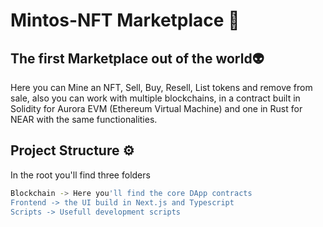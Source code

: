 # Mintos-NFT Marketplace 🚀

## The first Marketplace out of the world👽
Here you can Mine an NFT, Sell, Buy, Resell, List tokens and remove from sale, also you can work with multiple blockchains, 
in a contract built in Solidity for Aurora EVM (Ethereum Virtual Machine) and one in Rust for NEAR with the same functionalities. 

## Project Structure ⚙
In the root you'll find three folders

```bash
Blockchain -> Here you'll find the core DApp contracts
Frontend -> the UI build in Next.js and Typescript
Scripts -> Usefull development scripts
```

